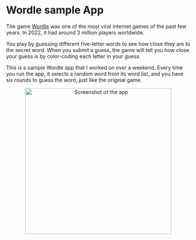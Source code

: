 # Wordle sample App

The game [Wordle](https://www.nytimes.com/games/wordle/index.html) was one of the most viral internet games of the past few years. 
In 2022, it had around 3 million players worldwide.

You play by guessing different five-letter words to see how close they are to the secret word. When you submit a guess, the game will tell you how close your guess is by color-coding each letter in your guess.

This is a sample Wordle app that I worked on over a weekend. Every time you run the app, it selects a random word from its word list, and you have six rounds to guess the word, just like the original game.

<div align="center">
  <img width=400 alt="Screenshot of the app" src="https://github.com/rezabina86/Wordle/assets/22550304/339c35e4-7be5-4bdb-8cc0-02c352a9c92d">
</div>

